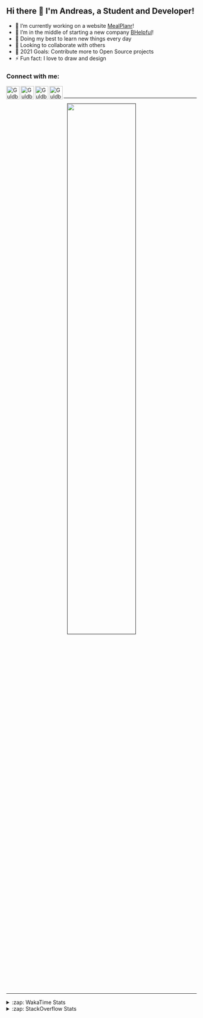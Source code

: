 ## Hi there 👋 I'm Andreas, a Student and Developer!

- 🔭 I’m currently working on a website [MealPlanr][MP]!
- 📑 I’m in the middle of starting a new company [BHelpful][BHelpful]!
- 🌱 Doing my best to learn new things every day
- 👯 Looking to collaborate with others
- 🥅 2021 Goals: Contribute more to Open Source projects
- ⚡ Fun fact: I love to draw and design

### Connect with me:

[<img align="left" alt="Guldberg | YouTube" width="35px" src="https://cdn1.iconfinder.com/data/icons/logotypes/32/youtube-512.png" />][youtube]
[<img align="left" alt="Guldberg | Twitter" width="35px" src="https://cdn1.iconfinder.com/data/icons/logotypes/32/square-twitter-512.png" />][twitter]
[<img align="left" alt="Guldberg | LinkedIn" width="35px" src="https://cdn1.iconfinder.com/data/icons/logotypes/32/square-linkedin-512.png" />][linkedin]
[<img align="left" alt="Guldberg | Instagram" width="35px" src="https://cdn2.iconfinder.com/data/icons/social-icons-33/128/Instagram-512.png" />][instagram]

<br />

---

<p align="center">
  <a href="">
    <img width="60% align="center" src="https://github-readme-stats.vercel.app/api?username=Andreasgdp&show_icons=true&count_private=true" />
  </a>
</p>

---

<details>
  <summary>:zap: WakaTime Stats</summary>

<br />

<!--START_SECTION:waka-->
![Profile Views](http://img.shields.io/badge/Profile%20Views-4-blue)

**I'm an Early 🐤** 

```text
🌞 Morning    221 commits    █████░░░░░░░░░░░░░░░░░░░░   21.58% 
🌆 Daytime    501 commits    ████████████░░░░░░░░░░░░░   48.93% 
🌃 Evening    284 commits    ███████░░░░░░░░░░░░░░░░░░   27.73% 
🌙 Night      18 commits     ░░░░░░░░░░░░░░░░░░░░░░░░░   1.76%

```
📅 **I'm Most Productive on Sunday** 

```text
Monday       180 commits    ████░░░░░░░░░░░░░░░░░░░░░   17.58% 
Tuesday      112 commits    ██░░░░░░░░░░░░░░░░░░░░░░░   10.94% 
Wednesday    129 commits    ███░░░░░░░░░░░░░░░░░░░░░░   12.6% 
Thursday     100 commits    ██░░░░░░░░░░░░░░░░░░░░░░░   9.77% 
Friday       85 commits     ██░░░░░░░░░░░░░░░░░░░░░░░   8.3% 
Saturday     203 commits    █████░░░░░░░░░░░░░░░░░░░░   19.82% 
Sunday       215 commits    █████░░░░░░░░░░░░░░░░░░░░   21.0%

```


📊 **This Week I Spent My Time On** 

```text
⌚︎ Time Zone: Europe/Copenhagen

💬 Programming Languages: 
TypeScript               14 hrs 17 mins      ███████████████████░░░░░░   78.72% 
YAML                     1 hr 40 mins        ██░░░░░░░░░░░░░░░░░░░░░░░   9.19% 
HTML                     48 mins             █░░░░░░░░░░░░░░░░░░░░░░░░   4.43% 
JSON                     44 mins             █░░░░░░░░░░░░░░░░░░░░░░░░   4.05% 
Bash                     16 mins             ░░░░░░░░░░░░░░░░░░░░░░░░░   1.5%

🔥 Editors: 
VS Code                  18 hrs 9 mins       █████████████████████████   100.0%

🐱‍💻 Projects: 
web-sources              10 hrs 27 mins      ██████████████░░░░░░░░░░░   57.62% 
Mealplanr-api            6 hrs 20 mins       ████████░░░░░░░░░░░░░░░░░   34.9% 
Mealplanr                56 mins             █░░░░░░░░░░░░░░░░░░░░░░░░   5.22% 
web-frontend-app         20 mins             ░░░░░░░░░░░░░░░░░░░░░░░░░   1.91% 
Desktop                  3 mins              ░░░░░░░░░░░░░░░░░░░░░░░░░   0.35%

💻 Operating System: 
Mac                      10 hrs 52 mins      ███████████████░░░░░░░░░░   59.88% 
Windows                  7 hrs 17 mins       ██████████░░░░░░░░░░░░░░░   40.12%

```

**I Mostly Code in Python** 

```text
Python                   11 repos            ██████████░░░░░░░░░░░░░░░   42.31% 
C++                      2 repos             ██░░░░░░░░░░░░░░░░░░░░░░░   7.69% 
TypeScript               2 repos             ██░░░░░░░░░░░░░░░░░░░░░░░   7.69% 
HTML                     2 repos             ██░░░░░░░░░░░░░░░░░░░░░░░   7.69% 
Batchfile                2 repos             ██░░░░░░░░░░░░░░░░░░░░░░░   7.69%

```



 Last Updated on 28/08/2021
<!--END_SECTION:waka-->


</details>

<details>
  <summary>:zap: StackOverflow Stats</summary>
  
  <br />
  
  [![Andreas G.D Petersen StackOverflow](https://github-readme-stackoverflow.vercel.app/?userID=11050308)](https://stackoverflow.com/users/11050308/andreas-g-d-petersen)


</details>

<br />


[twitter]: https://twitter.com/Guldberg20
[youtube]: https://www.youtube.com/channel/UCORVtLIFnURPEo_Fo-MGv8A
[instagram]: https://www.instagram.com/andreasgdp/
[linkedin]: https://www.linkedin.com/in/andreasgdp/
[MP]: https://mealplanr.bhelpful.net/
[BHelpful]: https://github.com/BHelpful
